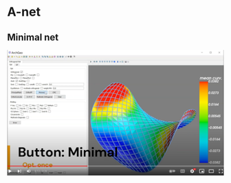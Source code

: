 # A-net




## Minimal net
[![Anet](../assets/anet.png)](https://www.youtube.com/embed/KQbJ2e_Ow7M)
